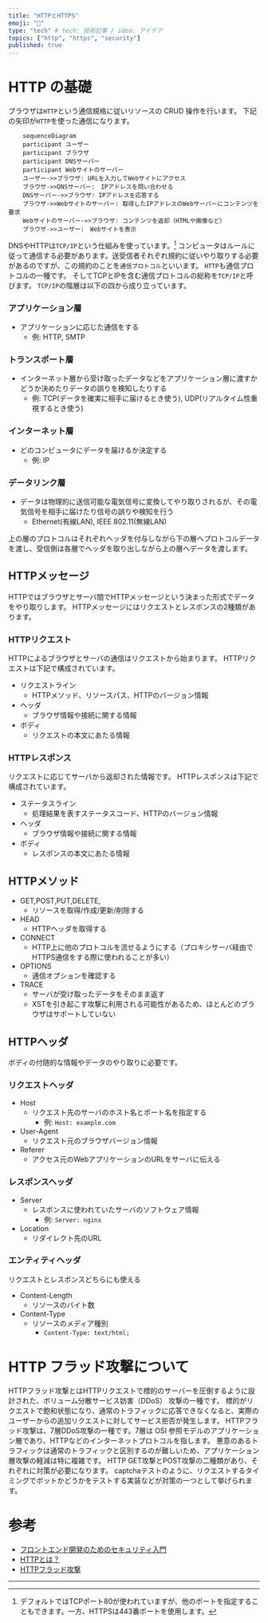 ```yaml
---
title: "HTTPとHTTPS"
emoji: "💨"
type: "tech" # tech: 技術記事 / idea: アイデア
topics: ["http", "https", "security"]
published: true
---
```


# HTTP の基礎

ブラウザは`HTTP`という通信規格に従いリソースの CRUD 操作を行います。
下記の矢印が`HTTP`を使った通信になります。

```mermaid
    sequenceDiagram
    participant ユーザー
    participant ブラウザ
    participant DNSサーバー
    participant Webサイトのサーバー
    ユーザー->>ブラウザ: URLを入力してWebサイトにアクセス
    ブラウザ->>DNSサーバー:　IPアドレスを問い合わせる
    DNSサーバー->>ブラウザ: IPアドレスを応答する
    ブラウザ->>Webサイトのサーバー: 取得したIPアドレスのWebサーバーにコンテンツを要求
    Webサイトのサーバー->>ブラウザ: コンテンツを返却（HTMLや画像など）
    ブラウザ->>ユーザー:　Webサイトを表示
```

DNSやHTTPは`TCP/IP`という仕組みを使っています。[^1]
コンピュータはルールに従って通信する必要があります。送受信者それぞれ規約に従いやり取りする必要があるのですが、この規約のことを`通信プロトコル`といいます。
`HTTP`も通信プロトコルの一種です。
そしてTCPとIPを含む通信プロトコルの総称を`TCP/IP`と呼びます。
`TCP/IP`の階層は以下の四から成り立っています。

### アプリケーション層
- アプリケーションに応じた通信をする
  - 例: HTTP, SMTP
### トランスポート層
- インターネット層から受け取ったデータなどをアプリケーション層に渡すかどうか決めたりデータの誤りを検知したりする
    - 例: TCP(データを確実に相手に届けるとき使う), UDP(リアルタイム性重視するとき使う)
### インターネット層
- どのコンピュータにデータを届けるか決定する
    - 例: IP
### データリンク層
- データは物理的に送信可能な電気信号に変換してやり取りされるが、その電気信号を相手に届けたり信号の誤りや検知を行う
  - Ethernet(有線LAN), IEEE 802.11(無線LAN)

上の層のプロトコルはそれぞれヘッダを付与しながら下の層へプロトコルデータを渡し、受信側は各層でヘッダを取り出しながら上の層へデータを渡します。

## HTTPメッセージ

HTTPではブラウザとサーバ間でHTTPメッセージという決まった形式でデータをやり取りします。
HTTPメッセージにはリクエストとレスポンスの2種類があります。

### HTTPリクエスト

HTTPによるブラウザとサーバの通信はリクエストから始まります。
HTTPリクエストは下記で構成されています。

- リクエストライン
  - HTTPメソッド、リソースパス、HTTPのバージョン情報
- ヘッダ
  - ブラウザ情報や接続に関する情報
- ボディ
  - リクエストの本文にあたる情報

### HTTPレスポンス

リクエストに応じてサーバから返却された情報です。
HTTPレスポンスは下記で構成されています。

- ステータスライン
    - 処理結果を表すステータスコード、HTTPのバージョン情報
- ヘッダ
    - ブラウザ情報や接続に関する情報
- ボディ
    - レスポンスの本文にあたる情報

## HTTPメソッド

- GET,POST,PUT,DELETE,
  - リソースを取得/作成/更新/削除する
- HEAD
  - HTTPヘッダを取得する
- CONNECT
  - HTTP上に他のプロトコルを流せるようにする（プロキシサーバ経由でHTTPS通信をする際に使われることが多い）
- OPTIONS
  - 通信オプションを確認する
- TRACE
  - サーバが受け取ったデータをそのまま返す
  - XSTを引き起こす攻撃に利用される可能性があるため、ほとんどのブラウザはサポートしていない

## HTTPヘッダ

ボディの付随的な情報やデータのやり取りに必要です。

### リクエストヘッダ

- Host
  - リクエスト先のサーバのホスト名とポート名を指定する
    - 例: `Host: example.com`
- User-Agent
  - リクエスト元のブラウザバージョン情報
- Referer
  - アクセス元のWebアプリケーションのURLをサーバに伝える

### レスポンスヘッダ

- Server
  - レスポンスに使われていたサーバのソフトウェア情報
    - 例: `Server: nginx`
- Location
  - リダイレクト先のURL

### エンティティヘッダ

リクエストとレスポンスどちらにも使える

- Content-Length
  - リソースのバイト数
- Content-Type
  - リソースのメディア種別
    - `Content-Type: text/html;`

# HTTP フラッド攻撃について

HTTPフラッド攻撃とはHTTPリクエストで標的のサーバーを圧倒するように設計された、ボリューム分散サービス妨害（DDoS） 攻撃の一種です。
標的がリクエストで飽和状態になり、通常のトラフィックに応答できなくなると、実際のユーザーからの追加リクエストに対してサービス拒否が発生します。
HTTPフラッド攻撃は、7層DDoS攻撃の一種です。7層は OSI 参照モデルのアプリケーション層であり、HTTPなどのインターネットプロトコルを指します。
悪意のあるトラフィックは通常のトラフィックと区別するのが難しいため、アプリケーション層攻撃の軽減は特に複雑です。
HTTP GET攻撃とPOST攻撃の二種類があり、それぞれに対策が必要になります。
captchaテストのように、リクエストするタイミングでボットかどうかをテストする実装などが対策の一つとして挙げられます。


# 参考

- [フロントエンド開発のためのセキュリティ入門](https://amzn.asia/d/35PZwDK)
- [HTTPとは？](https://www.cloudflare.com/ja-jp/learning/ddos/glossary/hypertext-transfer-protocol-http/)
- [HTTPフラッド攻撃](https://www.cloudflare.com/ja-jp/learning/ddos/http-flood-ddos-attack/)

***

[^1]: デフォルトではTCPポート80が使われていますが、他のポートを指定することもできます。一方、HTTPSは443番ポートを使用します。

